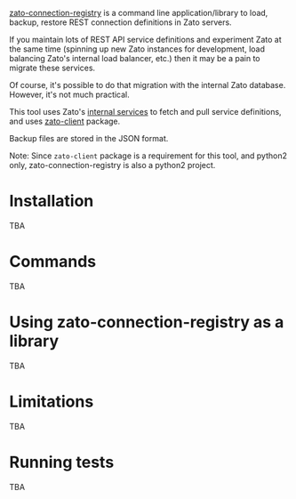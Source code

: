 [zato-connection-registry](https://github.com/emre/zato-connection-registry) is a command line application/library to load, backup, restore REST connection definitions in Zato servers.

If you maintain lots of REST API service definitions and experiment Zato at the same time (spinning up new Zato instances for development, load balancing Zato's internal load balancer, etc.) then it may be a pain to migrate these services.

Of course, it's possible to do that migration with the internal Zato database. However, it's not much practical.

This tool uses Zato's [internal services](https://zato.io/blog/posts/public-api.html) to fetch and pull service definitions, and uses [zato-client](https://zato.io/docs/progguide/clients/python.html) package.

Backup files are stored in the JSON format.

Note: Since ```zato-client``` package is a requirement for this tool, and python2 only, zato-connection-registry is also a python2 project.


# Installation

TBA

# Commands

TBA


# Using zato-connection-registry as a library

TBA

# Limitations

TBA

# Running tests

TBA


